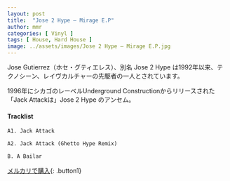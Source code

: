 ```yaml
---
layout: post
title:  "Jose 2 Hype – Mirage E.P"
author: mmr
categories: [ Vinyl ]
tags: [ House, Hard House ]
image: ../assets/images/Jose 2 Hype – Mirage E.P.jpg
---
```


Jose Gutierrez（ホセ・グティエレス）、別名 Jose 2 Hype は1992年以来、テクノシーン、レイヴカルチャーの先駆者の一人とされています。

1996年にシカゴのレーベルUnderground Constructionからリリースされた「Jack Attackは」Jose 2 Hype のアンセム。

#### Tracklist
```md
A1. Jack Attack

A2. Jack Attack (Ghetto Hype Remix)

B. A Bailar
```

[メルカリで購入](https://jp.mercari.com/item/m71182259236?afid=6142608987){: .button1}

